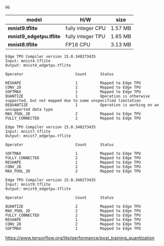 Hi

model                     | H/W                  | size
--------------------------|----------------------|--------
**mnist9.tflite**         | fully integer CPU    | 1.57 MB
**mnist9_edgetpu.tflite** | fully integer TPU    | 1.65 MB
**mnist8.tflite**         | FP16 CPU             | 3.13 MB


```
Edge TPU Compiler version 15.0.340273435
Input: mnist4.tflite
Output: mnist4_edgetpu.tflite

Operator                       Count      Status

RESHAPE                        1          Mapped to Edge TPU
CONV_2D                        2          Mapped to Edge TPU
SOFTMAX                        1          Mapped to Edge TPU
QUANTIZE                       1          Operation is otherwise supported, but not mapped due to some unspecified limitation
DEQUANTIZE                     1          Operation is working on an unsupported data type
MAX_POOL_2D                    2          Mapped to Edge TPU
FULLY_CONNECTED                2          Mapped to Edge TPU

Edge TPU Compiler version 15.0.340273435
Input: mnist7.tflite
Output: mnist7_edgetpu.tflite

Operator                       Count      Status

SOFTMAX                        1          Mapped to Edge TPU
FULLY_CONNECTED                2          Mapped to Edge TPU
RESHAPE                        1          Mapped to Edge TPU
CONV_2D                        2          Mapped to Edge TPU
MAX_POOL_2D                    2          Mapped to Edge TPU

Edge TPU Compiler version 15.0.340273435
Input: mnist9.tflite
Output: mnist9_edgetpu.tflite

Operator                       Count      Status

QUANTIZE                       2          Mapped to Edge TPU
MAX_POOL_2D                    2          Mapped to Edge TPU
FULLY_CONNECTED                2          Mapped to Edge TPU
RESHAPE                        1          Mapped to Edge TPU
CONV_2D                        2          Mapped to Edge TPU
SOFTMAX                        1          Mapped to Edge TPU

```

https://www.tensorflow.org/lite/performance/post_training_quantization
